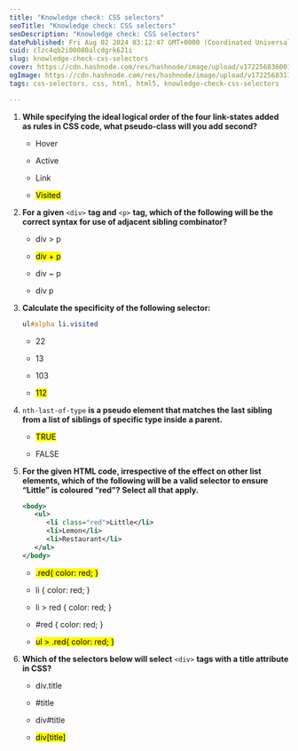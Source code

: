 ```yaml
---
title: "Knowledge check: CSS selectors"
seoTitle: "Knowledge check: CSS selectors"
seoDescription: "Knowledge check: CSS selectors"
datePublished: Fri Aug 02 2024 03:12:47 GMT+0000 (Coordinated Universal Time)
cuid: clzc4qb2i00080alcdgrk621i
slug: knowledge-check-css-selectors
cover: https://cdn.hashnode.com/res/hashnode/image/upload/v1722568360012/c4f4663d-fa6c-46d1-ac76-55b97e4a9885.png
ogImage: https://cdn.hashnode.com/res/hashnode/image/upload/v1722568311166/b50706fd-3137-40f3-9e1e-74e929a205b5.png
tags: css-selectors, css, html, html5, knowledge-check-css-selectors

---
```


1. **While specifying the ideal logical order of the four link-states added as rules in CSS code, what pseudo-class will you add second?**
    
    * Hover
        
    * Active
        
    * Link
        
    * <mark>Visited</mark>
        
2. **For a given** `<div>` **tag and** `<p>` **tag, which of the following will be the correct syntax for use of adjacent sibling combinator?**
    
    * div &gt; p
        
    * <mark>div + p</mark>
        
    * div ~ p
        
    * div p
        
3. **Calculate the specificity of the following selector:**
    
    ```css
    ul#alpha li.visited
    ```
    
    * 22
        
    * 13
        
    * 103
        
    * <mark>112</mark>
        
4. `nth-last-of-type` **is a pseudo element that matches the last sibling from a list of siblings of specific type inside a parent.**
    
    * <mark>TRUE</mark>
        
    * FALSE
        
5. **For the given HTML code, irrespective of the effect on other list elements, which of the following will be a valid selector to ensure “Little” is coloured “red”? Select all that apply.**
    
    ```xml
    <body>
       <ul>
          <li class="red">Little</li>
          <li>Lemon</li>
          <li>Restaurant</li>
       </ul>
    </body>
    ```
    
    * <mark>.red{ color: red; }</mark>
        
    * li { color: red; }
        
    * li &gt; red { color: red; }
        
    * #red { color: red; }
        
    * <mark>ul &gt; .red{ color: red; }</mark>
        
6. **Which of the selectors below will select** `<div>` **tags with a title attribute in CSS?**
    
    * div.title
        
    * #title
        
    * div#title
        
    * <mark>div[title]</mark>